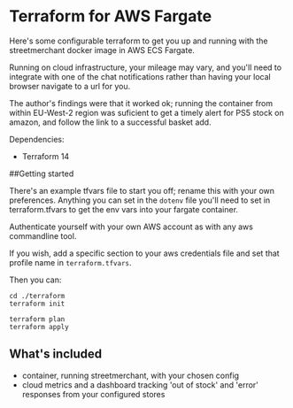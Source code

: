 # Terraform for AWS Fargate

Here's some configurable terraform to get you up and running with the streetmerchant docker image in AWS ECS Fargate.

Running on cloud infrastructure, your mileage may vary, and you'll need to integrate with one of the chat notifications rather than having your local browser navigate to a url for you.

The author's findings were that it worked ok; running the container from within EU-West-2 region was suficient to get a timely alert for PS5 stock on amazon, and follow the link to a successful basket add.

Dependencies:
- Terraform 14

##Getting started

There's an example tfvars file to start you off; rename this with your own preferences.  Anything you can set in the `dotenv` file you'll need to set in terraform.tfvars to get the env vars into your fargate container.

Authenticate yourself with your own AWS account as with any aws commandline tool.

If you wish, add a specific section to your aws credentials file and set that profile name in `terraform.tfvars`.

Then you can:
```shell
cd ./terraform
terraform init

terraform plan
terraform apply
```

## What's included

- container, running streetmerchant, with your chosen config
- cloud metrics and a dashboard tracking 'out of stock' and 'error' responses from your configured stores
